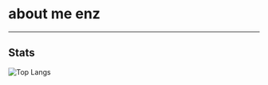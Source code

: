 # about me enz


---
## Stats
![Top Langs](https://stats.tov.monster/api/top-langs/?username=monstertov&theme=radical&langs_count=8)

